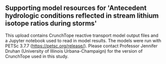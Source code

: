 ## Supporting model resources for 'Antecedent hydrologic conditions reflected in stream lithium isotope ratios during storms'

This upload contains CrunchTope reactive transport model output files and a Jupyter notebook used to read in model results. The models were run with PETSc 3.7.7 (https://petsc.org/release/). Please contact Professor Jennifer Druhan (University of Illinois Urbana-Champaign) for the version of CrunchTope used in this study.
